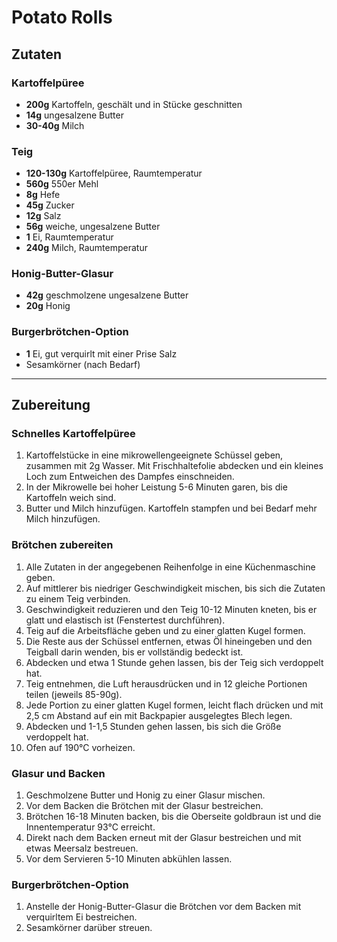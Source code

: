 # Potato Rolls

## Zutaten

### Kartoffelpüree

- **200g** Kartoffeln, geschält und in Stücke geschnitten  
- **14g** ungesalzene Butter  
- **30-40g** Milch  

### Teig

- **120-130g** Kartoffelpüree, Raumtemperatur  
- **560g** 550er Mehl  
- **8g** Hefe  
- **45g** Zucker  
- **12g** Salz  
- **56g** weiche, ungesalzene Butter  
- **1** Ei, Raumtemperatur  
- **240g** Milch, Raumtemperatur  

### Honig-Butter-Glasur

- **42g** geschmolzene ungesalzene Butter  
- **20g** Honig  

### Burgerbrötchen-Option

- **1** Ei, gut verquirlt mit einer Prise Salz  
- Sesamkörner (nach Bedarf)  

---

## Zubereitung

### Schnelles Kartoffelpüree  
1. Kartoffelstücke in eine mikrowellengeeignete Schüssel geben, zusammen mit 2g Wasser. Mit Frischhaltefolie abdecken und ein kleines Loch zum Entweichen des Dampfes einschneiden.  
2. In der Mikrowelle bei hoher Leistung 5-6 Minuten garen, bis die Kartoffeln weich sind.  
3. Butter und Milch hinzufügen. Kartoffeln stampfen und bei Bedarf mehr Milch hinzufügen.  

### Brötchen zubereiten  
1. Alle Zutaten in der angegebenen Reihenfolge in eine Küchenmaschine geben.  
2. Auf mittlerer bis niedriger Geschwindigkeit mischen, bis sich die Zutaten zu einem Teig verbinden.  
3. Geschwindigkeit reduzieren und den Teig 10-12 Minuten kneten, bis er glatt und elastisch ist (Fenstertest durchführen).  
4. Teig auf die Arbeitsfläche geben und zu einer glatten Kugel formen.  
5. Die Reste aus der Schüssel entfernen, etwas Öl hineingeben und den Teigball darin wenden, bis er vollständig bedeckt ist.  
6. Abdecken und etwa 1 Stunde gehen lassen, bis der Teig sich verdoppelt hat.  
7. Teig entnehmen, die Luft herausdrücken und in 12 gleiche Portionen teilen (jeweils 85-90g).  
8. Jede Portion zu einer glatten Kugel formen, leicht flach drücken und mit 2,5 cm Abstand auf ein mit Backpapier ausgelegtes Blech legen.  
9. Abdecken und 1-1,5 Stunden gehen lassen, bis sich die Größe verdoppelt hat.  
10. Ofen auf 190°C vorheizen.  

### Glasur und Backen  
1. Geschmolzene Butter und Honig zu einer Glasur mischen.  
2. Vor dem Backen die Brötchen mit der Glasur bestreichen.  
3. Brötchen 16-18 Minuten backen, bis die Oberseite goldbraun ist und die Innentemperatur 93°C erreicht.  
4. Direkt nach dem Backen erneut mit der Glasur bestreichen und mit etwas Meersalz bestreuen.  
5. Vor dem Servieren 5-10 Minuten abkühlen lassen.  

### Burgerbrötchen-Option  
1. Anstelle der Honig-Butter-Glasur die Brötchen vor dem Backen mit verquirltem Ei bestreichen.  
2. Sesamkörner darüber streuen.  
